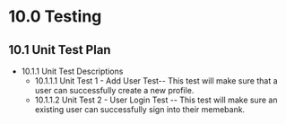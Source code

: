 # 10.0 Testing

## 10.1 Unit Test Plan
- 10.1.1 Unit Test Descriptions
  - 10.1.1.1 Unit Test 1 - Add User Test-- This test will make sure that a user can successfully create a new profile.
  - 10.1.1.2 Unit Test 2 - User Login Test -- This test will make sure an existing user can successfully sign into their memebank.
